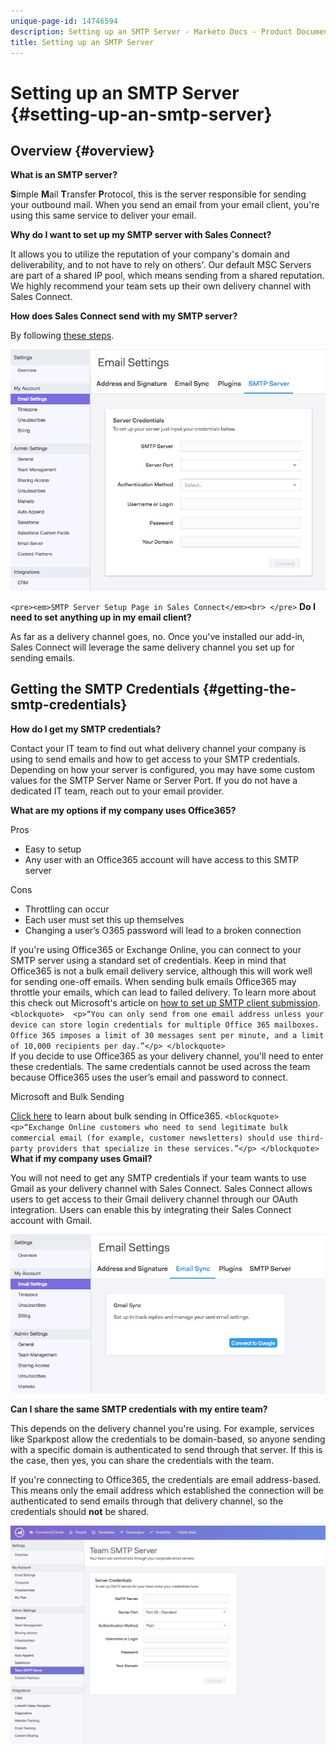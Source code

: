 ```yaml
---
unique-page-id: 14746594
description: Setting up an SMTP Server - Marketo Docs - Product Documentation
title: Setting up an SMTP Server
---
```


# Setting up an SMTP Server {#setting-up-an-smtp-server}

## Overview {#overview}

**What is an SMTP server?** 
  
**S**imple **M**ail **T**ransfer **P**rotocol, this is the server responsible for sending your outbound mail. When you send an email from your email client, you're using this same service to deliver your email.  
  
**Why do I want to set up my SMTP server with Sales Connect?** 
  
It allows you to utilize the reputation of your company's domain and deliverability, and to not have to rely on others'. Our default MSC Servers are part of a shared IP pool, which means sending from a shared reputation. We highly recommend your team sets up their own delivery channel with Sales Connect.

**How does Sales Connect send with my SMTP server?**

By following [these steps](http://docs.marketo.com/x/ZgPh).

![](assets/1.png)

`<pre><em>SMTP Server Setup Page in Sales Connect</em><br> </pre>` **Do I need to set anything up in my email client?** 
  
As far as a delivery channel goes, no. Once you've installed our add-in, Sales Connect will leverage the same delivery channel you set up for sending emails.

## Getting the SMTP Credentials {#getting-the-smtp-credentials}

**How do I get my SMTP credentials?** 
  
Contact your IT team to find out what delivery channel your company is using to send emails and how to get access to your SMTP credentials. Depending on how your server is configured, you may have some custom values for the SMTP Server Name or Server Port. If you do not have a dedicated IT team, reach out to your email provider.   
  
**What are my options if my company uses Office365?** 
  
Pros

* Easy to setup
* Any user with an Office365 account will have access to this SMTP server

Cons

* Throttling can occur
* Each user must set this up themselves
* Changing a user’s O365 password will lead to a broken connection

If you're using Office365 or Exchange Online, you can connect to your SMTP server using a standard set of credentials. Keep in mind that Office365 is not a bulk email delivery service, although this will work well for sending one-off emails. When sending bulk emails Office365 may throttle your emails, which can lead to failed delivery. To learn more about this check out Microsoft's article on [how to set up SMTP client submission](http://support.office.com/en-us/article/how-to-set-up-a-multifunction-device-or-application-to-send-email-using-office-365-69f58e99-c550-4274-ad18-c805d654b4c4).
`<blockquote>  <p>“You can only send from one email address unless your device can store login credentials for multiple Office 365 mailboxes. Office 365 imposes a limit of 30 messages sent per minute, and a limit of 10,000 recipients per day.”</p> </blockquote>`   
If you decide to use Office365 as your delivery channel, you'll need to enter these credentials. The same credentials cannot be used across the team because Office365 uses the user’s email and password to connect.   
  
Microsoft and Bulk Sending  
  
[Click here](http://technet.microsoft.com/en-us/library/exchange-online-limits.aspx#RecipientLimits) to learn about bulk sending in Office365.
`<blockquote>  <p>“Exchange Online customers who need to send legitimate bulk commercial email (for example, customer newsletters) should use third-party providers that specialize in these services.”</p> </blockquote>`   
**What if my company uses Gmail?** 
  
You will not need to get any SMTP credentials if your team wants to use Gmail as your delivery channel with Sales Connect. Sales Connect allows users to get access to their Gmail delivery channel through our OAuth integration. Users can enable this by integrating their Sales Connect account with Gmail.

![](assets/2.png)  
  
**Can I share the same SMTP credentials with my entire team?** 
  
This depends on the delivery channel you're using. For example, services like Sparkpost allow the credentials to be domain-based, so anyone sending with a specific domain is authenticated to send through that server. If this is the case, then yes, you can share the credentials with the team.   
  
If you're connecting to Office365, the credentials are email address-based. This means only the email address which established the connection will be authenticated to send emails through that delivery channel, so the credentials should **not** be shared.

![](assets/3.png)

